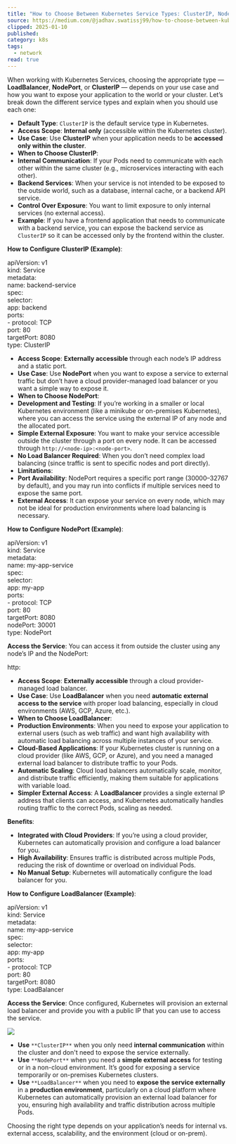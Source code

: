 ```yaml
---
title: "How to Choose Between Kubernetes Service Types: ClusterIP, NodePort, and LoadBalancer"
source: https://medium.com/@jadhav.swatissj99/how-to-choose-between-kubernetes-service-types-clusterip-nodeport-and-loadbalancer-ca1389548877
clipped: 2025-01-10
published: 
category: k8s
tags:
  - network
read: true
---
```


When working with Kubernetes Services, choosing the appropriate type — **LoadBalancer**, **NodePort**, or **ClusterIP** — depends on your use case and how you want to expose your application to the world or your cluster. Let’s break down the different service types and explain when you should use each one:

-   **Default Type**: `ClusterIP` is the default service type in Kubernetes.
-   **Access Scope**: **Internal only** (accessible within the Kubernetes cluster).
-   **Use Case**: Use **ClusterIP** when your application needs to be **accessed only within the cluster**.
-   **When to Choose ClusterIP**:
-   **Internal Communication**: If your Pods need to communicate with each other within the same cluster (e.g., microservices interacting with each other).
-   **Backend Services**: When your service is not intended to be exposed to the outside world, such as a database, internal cache, or a backend API service.
-   **Control Over Exposure**: You want to limit exposure to only internal services (no external access).
-   **Example**: If you have a frontend application that needs to communicate with a backend service, you can expose the backend service as `ClusterIP` so it can be accessed only by the frontend within the cluster.

**How to Configure ClusterIP (Example)**:

apiVersion: v1  
kind: Service  
metadata:  
  name: backend-service  
spec:  
  selector:  
    app: backend  
  ports:  
    \- protocol: TCP  
      port: 80  
      targetPort: 8080  
  type: ClusterIP  

-   **Access Scope**: **Externally accessible** through each node’s IP address and a static port.
-   **Use Case**: Use **NodePort** when you want to expose a service to external traffic but don’t have a cloud provider-managed load balancer or you want a simple way to expose it.
-   **When to Choose NodePort**:
-   **Development and Testing**: If you’re working in a smaller or local Kubernetes environment (like a minikube or on-premises Kubernetes), where you can access the service using the external IP of any node and the allocated port.
-   **Simple External Exposure**: You want to make your service accessible outside the cluster through a port on every node. It can be accessed through `http://<node-ip>:<node-port>`.
-   **No Load Balancer Required**: When you don’t need complex load balancing (since traffic is sent to specific nodes and port directly).
-   **Limitations**:
-   **Port Availability**: NodePort requires a specific port range (30000–32767 by default), and you may run into conflicts if multiple services need to expose the same port.
-   **External Access**: It can expose your service on every node, which may not be ideal for production environments where load balancing is necessary.

**How to Configure NodePort (Example)**:

apiVersion: v1  
kind: Service  
metadata:  
  name: my-app-service  
spec:  
  selector:  
    app: my-app  
  ports:  
    \- protocol: TCP  
      port: 80  
      targetPort: 8080  
      nodePort: 30001    
  type: NodePort  

**Access the Service**: You can access it from outside the cluster using any node’s IP and the NodePort:

http:

-   **Access Scope**: **Externally accessible** through a cloud provider-managed load balancer.
-   **Use Case**: Use **LoadBalancer** when you need **automatic external access to the service** with proper load balancing, especially in cloud environments (AWS, GCP, Azure, etc.).
-   **When to Choose LoadBalancer**:
-   **Production Environments**: When you need to expose your application to external users (such as web traffic) and want high availability with automatic load balancing across multiple instances of your service.
-   **Cloud-Based Applications**: If your Kubernetes cluster is running on a cloud provider (like AWS, GCP, or Azure), and you need a managed external load balancer to distribute traffic to your Pods.
-   **Automatic Scaling**: Cloud load balancers automatically scale, monitor, and distribute traffic efficiently, making them suitable for applications with variable load.
-   **Simpler External Access**: A **LoadBalancer** provides a single external IP address that clients can access, and Kubernetes automatically handles routing traffic to the correct Pods, scaling as needed.

**Benefits**:

-   **Integrated with Cloud Providers**: If you’re using a cloud provider, Kubernetes can automatically provision and configure a load balancer for you.
-   **High Availability**: Ensures traffic is distributed across multiple Pods, reducing the risk of downtime or overload on individual Pods.
-   **No Manual Setup**: Kubernetes will automatically configure the load balancer for you.

**How to Configure LoadBalancer (Example)**:

apiVersion: v1  
kind: Service  
metadata:  
  name: my-app-service  
spec:  
  selector:  
    app: my-app  
  ports:  
    \- protocol: TCP  
      port: 80  
      targetPort: 8080  
  type: LoadBalancer  

**Access the Service**: Once configured, Kubernetes will provision an external load balancer and provide you with a public IP that you can use to access the service.

![](https://miro.medium.com/v2/resize:fit:1400/1*EVNp3tiXPSX29XXMTxA8WA.png)

-   **Use** `**ClusterIP**` when you only need **internal communication** within the cluster and don't need to expose the service externally.
-   **Use** `**NodePort**` when you need a **simple external access** for testing or in a non-cloud environment. It’s good for exposing a service temporarily or on-premises Kubernetes clusters.
-   **Use** `**LoadBalancer**` when you need to **expose the service externally** in a **production environment**, particularly on a cloud platform where Kubernetes can automatically provision an external load balancer for you, ensuring high availability and traffic distribution across multiple Pods.

Choosing the right type depends on your application’s needs for internal vs. external access, scalability, and the environment (cloud or on-prem).